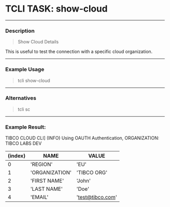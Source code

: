 # TCLI TASK: show-cloud

---
### Description
> Show Cloud Details

This is useful to test the connection with a specific cloud organization.

---
### Example Usage
> tcli show-cloud

---
### Alternatives
> tcli sc

---
### Example Result:

TIBCO CLOUD CLI] (INFO)  Using OAUTH Authentication, ORGANIZATION: TIBCO LABS DEV

| (index) |      NAME      |        VALUE        |
--- | --- | ---
|    0    |    'REGION'    |        'EU'         |
|    1    | 'ORGANIZATION' |     'TIBCO ORG'     |
|    2    |  'FIRST NAME'  |       'John'        |
|    3    |  'LAST NAME'   |        'Doe'        |
|    4    |    'EMAIL'     |   'test@tibco.com'  |

